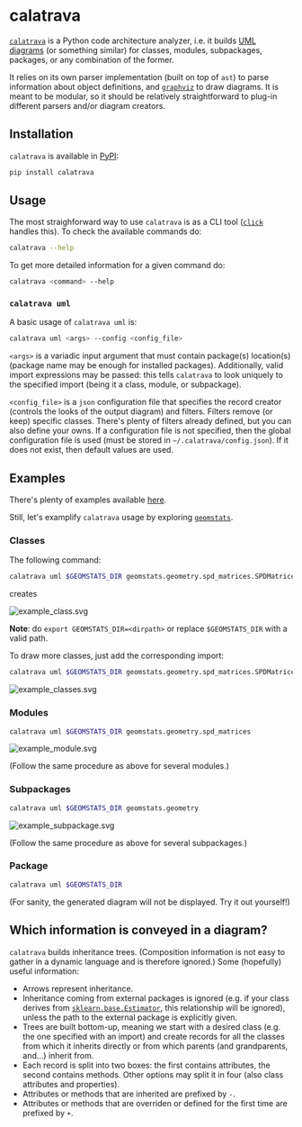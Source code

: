 
# calatrava


[`calatrava`](https://en.wikipedia.org/wiki/Santiago_Calatrava) is a Python code architecture analyzer, i.e. it builds [UML diagrams](https://en.wikipedia.org/wiki/Unified_Modeling_Language) (or something similar) for classes, modules, subpackages, packages, or any combination of the former.

It relies on its own parser implementation (built on top of `ast`) to parse information about object definitions, and [`graphviz`](https://pypi.org/project/graphviz/) to draw diagrams. It is meant to be modular, so it should be relatively straightforward to plug-in different parsers and/or diagram creators.


## Installation


`calatrava` is available in [PyPI](https://pypi.org/project/calatrava/):


```bash
pip install calatrava
```


## Usage

The most straighforward way to use `calatrava` is as a CLI tool ([`click`](https://pypi.org/project/click/) handles this). To check the available commands do:

```bash
calatrava --help
```

To get more detailed information for a given command do:

```bash
calatrava <command> --help
```


### `calatrava uml`

A basic usage of `calatrava uml` is:

```bash
calatrava uml <args> --config <config_file>
```

`<args>` is a variadic input argument that must contain package(s) location(s) (package name may be enough for installed packages). Additionally, valid import expressions may be passed: this tells `calatrava` to look uniquely to the specified import (being it a class, module, or subpackage).


`<config_file>` is a `json` configuration file that specifies the record creator (controls the looks of the output diagram) and filters. Filters remove (or keep) specific classes. There's plenty of filters already defined, but you can also define your owns. If a configuration file is not specified, then the global configuration file is used (must be stored in `~/.calatrava/config.json`). If it does not exist, then default values are used.


## Examples

There's plenty of examples available [here](https://calatrava.readthedocs.io/en/latest/examples.html).

Still, let's examplify `calatrava` usage by exploring [`geomstats`](https://github.com/geomstats/geomstats).


### Classes


The following command:

```bash
calatrava uml $GEOMSTATS_DIR geomstats.geometry.spd_matrices.SPDMatrices
```


creates

![example_class.svg](https://raw.githubusercontent.com/lpereira95/calatrava/master/images/example_class.svg)


**Note**: do `export GEOMSTATS_DIR=<dirpath>` or replace `$GEOMSTATS_DIR` with a valid path.


To draw more classes, just add the corresponding import:

```bash
calatrava uml $GEOMSTATS_DIR geomstats.geometry.spd_matrices.SPDMatrices geomstats.geometry.spd_matrices.SPDMetricAffine
```

![example_classes.svg](https://raw.githubusercontent.com/lpereira95/calatrava/master/images/example_classes.svg)


### Modules

```bash
calatrava uml $GEOMSTATS_DIR geomstats.geometry.spd_matrices
```

![example_module.svg](https://raw.githubusercontent.com/lpereira95/calatrava/master/images/example_module.svg)


(Follow the same procedure as above for several modules.)


### Subpackages


```bash
calatrava uml $GEOMSTATS_DIR geomstats.geometry
```

![example_subpackage.svg](https://raw.githubusercontent.com/lpereira95/calatrava/master/images/example_subpackage.svg)


(Follow the same procedure as above for several subpackages.)


### Package

```bash
calatrava uml $GEOMSTATS_DIR
```

(For sanity, the generated diagram will not be displayed. Try it out yourself!)



## Which information is conveyed in a diagram?


`calatrava` builds inheritance trees. (Composition information is not easy to gather in a dynamic language and is therefore ignored.) Some (hopefully) useful information:

* Arrows represent inheritance.
* Inheritance coming from external packages is ignored (e.g. if your class derives from [`sklearn.base.Estimator`](https://scikit-learn.org/stable/modules/generated/sklearn.base.BaseEstimator.html#sklearn.base.BaseEstimator), this relationship will be ignored), unless the path to the external package is explicitly given.
* Trees are built bottom-up, meaning we start with a desired class (e.g. the one specified with an import) and create records for all the classes from which it inherits directly or from which parents (and grandparents, and...) inherit from.
* Each record is split into two boxes: the first contains attributes, the second contains methods. Other options may split it in four (also class attributes and properties).
* Attributes or methods that are inherited are prefixed by `-`.
* Attributes or methods that are overriden or defined for the first time are prefixed by `+`.